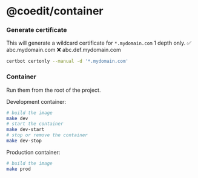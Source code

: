 # @coedit/container

### Generate certificate

This will generate a wildcard certificate for `*.mydomain.com` 1 depth only.
✅ abc.mydomain.com
❌ abc.def.mydomain.com

```bash
certbot certonly --manual -d '*.mydomain.com'
```

### Container

Run them from the root of the project.

Development container:

```bash
# build the image
make dev
# start the container
make dev-start
# stop or remove the container
make dev-stop
```

Production container:

```bash
# build the image
make prod
```
